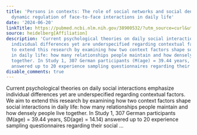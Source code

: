 ```yaml
---
title: 'Persons in contexts: The role of social networks and social density for the
  dynamic regulation of face-to-face interactions in daily life'
date: '2024-06-20'
linkTitle: https://pubmed.ncbi.nlm.nih.gov/38900532/?utm_source=curl&utm_medium=rss&utm_campaign=pubmed-2&utm_content=1FakS-2QOkCT8HsMOQP1bCRQ4YzyumYOmxmF0moLsQ3dFB1E9V&fc=20220326224207&ff=20240620182206&v=2.18.0.post9+e462414
source: heidelberg[Affiliation]
description: 'Current psychological theories on daily social interactions emphasize
  individual differences yet are underspecified regarding contextual factors. We aim
  to extend this research by examining how two context factors shape social interactions
  in daily life: how many relationships people maintain and how densely people live
  together. In Study 1, 307 German participants (M(age) = 39.44 years, SD(age) = 14.14)
  answered up to 20 experience sampling questionnaires regarding their social ...'
disable_comments: true
---
```

Current psychological theories on daily social interactions emphasize individual differences yet are underspecified regarding contextual factors. We aim to extend this research by examining how two context factors shape social interactions in daily life: how many relationships people maintain and how densely people live together. In Study 1, 307 German participants (M(age) = 39.44 years, SD(age) = 14.14) answered up to 20 experience sampling questionnaires regarding their social ...